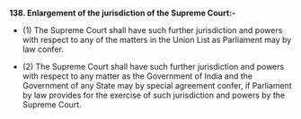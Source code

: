 **138. Enlargement of the jurisdiction of the Supreme Court:-** 
- (1) The Supreme Court shall have such further jurisdiction and powers with respect to any of the matters in the Union List as Parliament may by law confer.

- (2) The Supreme Court shall have such further jurisdiction and powers with respect to any matter as the Government of India and the Government of any State may by special agreement confer, if Parliament by law provides for the exercise of such jurisdiction and powers by the Supreme Court.
